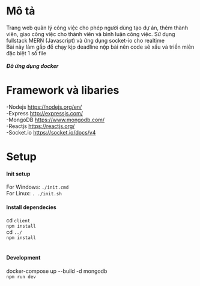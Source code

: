 # Mô tả

Trang web quản lý công việc cho phép người dùng tạo dự án, thêm thành viên, giao công việc cho thành viên và bình luận công việc. Sử dụng fullstack MERN (Javascript) và ứng dụng socket-io cho realtime<br>
Bài này làm gấp để chạy kịp deadline nộp bài nên code sẽ xấu và triền miên đặc biệt 1 số file
<br><br>
***Đã ứng dụng docker***

# Framework và libaries

-Nodejs https://nodejs.org/en/ </br>
-Express http://expressjs.com/ </br>
-MongoDB https://www.mongodb.com/ </br>
-Reactjs https://reactjs.org/ </br>
-Socket.io https://socket.io/docs/v4 </br>

# Setup

#### Init setup

For Windows: `./init.cmd`
<br>
For Linux: `. ./init.sh`
#### Install dependecies

cd `client` </br>
`npm install`</br>
cd `../` </br>
`npm install`</br>
</br>

#### Development

docker-compose up --build -d mongodb</br>
`npm run dev`</br>
